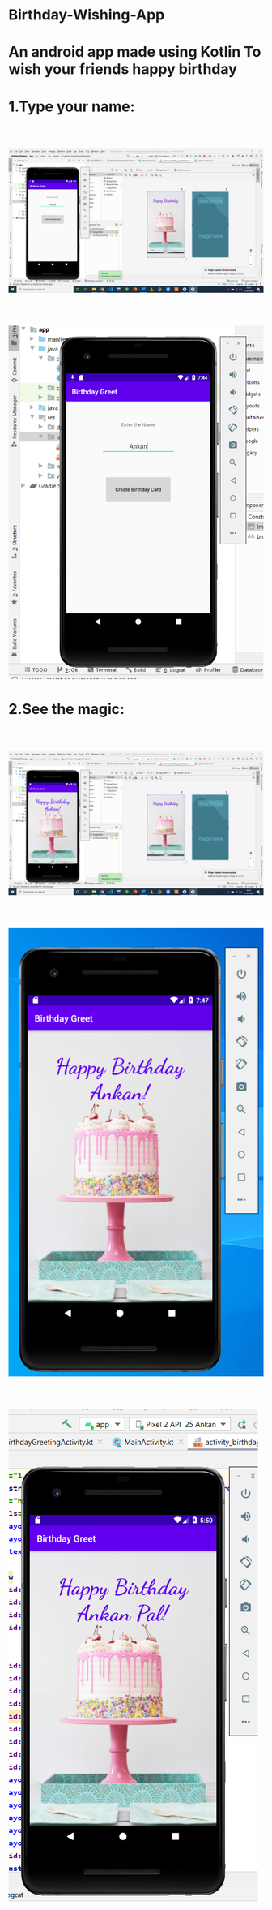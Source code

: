 # Birthday-Wishing-App


# An android app made using Kotlin  To wish your friends happy birthday




# 1.Type your name:


</br>
</br>


![](image/image1.png)



</br>
</br>



![](image/zoomemulator.png)



# 2.See the magic:




</br>
</br>





![](image/image2.png)





</br>
</br>




![](image/image3final.png)




</br>
</br>



![](image/fullname.png)








